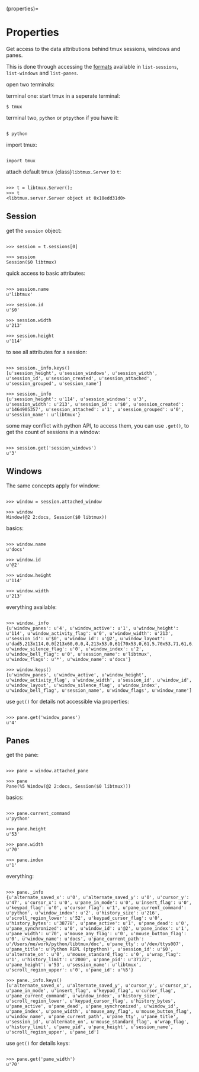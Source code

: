 (properties)=

# Properties

Get access to the data attributions behind tmux sessions, windows and panes.

This is done through accessing the [formats][formats] available in `list-sessions`,
`list-windows` and `list-panes`.

open two terminals:

terminal one: start tmux in a seperate terminal:

```
$ tmux
```

terminal two, `python` or `ptpython` if you have it:

```console

$ python

```

import tmux:

```{code-block} python

import tmux

```

attach default tmux {class}`libtmux.Server` to `t`:

```{code-block} python

>>> t = libtmux.Server();
>>> t
<libtmux.server.Server object at 0x10edd31d0>

```

## Session

get the `session` object:

```{code-block} python

>>> session = t.sessions[0]

>>> session
Session($0 libtmux)

```

quick access to basic attributes:

```{code-block} python

>>> session.name
u'libtmux'

>>> session.id
u'$0'

>>> session.width
u'213'

>>> session.height
u'114'

```

to see all attributes for a session:

```{code-block} python

>>> session._info.keys()
[u'session_height', u'session_windows', u'session_width', u'session_id', u'session_created', u'session_attached', u'session_grouped', u'session_name']

>>> session._info
{u'session_height': u'114', u'session_windows': u'3', u'session_width': u'213', u'session_id': u'$0', u'session_created': u'1464905357', u'session_attached': u'1', u'session_grouped': u'0', u'session_name': u'libtmux'}

```

some may conflict with python API, to access them, you can use `.get()`, to get the count
of sessions in a window:

```{code-block} python

>>> session.get('session_windows')
u'3'

```

## Windows

The same concepts apply for window:

```{code-block} python

>>> window = session.attached_window

>>> window
Window(@2 2:docs, Session($0 libtmux))

```

basics:

```{code-block} python

>>> window.name
u'docs'

>>> window.id
u'@2'

>>> window.height
u'114'

>>> window.width
u'213'

```

everything available:

```{code-block} python

>>> window._info
{u'window_panes': u'4', u'window_active': u'1', u'window_height': u'114', u'window_activity_flag': u'0', u'window_width': u'213', u'session_id': u'$0', u'window_id': u'@2', u'window_layout': u'dad5,213x114,0,0[213x60,0,0,4,213x53,0,61{70x53,0,61,5,70x53,71,61,6,71x53,142,61,7}]', u'window_silence_flag': u'0', u'window_index': u'2', u'window_bell_flag': u'0', u'session_name': u'libtmux', u'window_flags': u'*', u'window_name': u'docs'}

>>> window.keys()
[u'window_panes', u'window_active', u'window_height', u'window_activity_flag', u'window_width', u'session_id', u'window_id', u'window_layout', u'window_silence_flag', u'window_index', u'window_bell_flag', u'session_name', u'window_flags', u'window_name']

```

use `get()` for details not accessible via properties:

```{code-block} python

>>> pane.get('window_panes')
u'4'

```

## Panes

get the pane:

```{code-block} python

>>> pane = window.attached_pane

>>> pane
Pane(%5 Window(@2 2:docs, Session($0 libtmux)))

```

basics:

```{code-block} python

>>> pane.current_command
u'python'

>>> pane.height
u'53'

>>> pane.width
u'70'

>>> pane.index
u'1'

```

everything:

```{code-block} python

>>> pane._info
{u'alternate_saved_x': u'0', u'alternate_saved_y': u'0', u'cursor_y': u'47', u'cursor_x': u'0', u'pane_in_mode': u'0', u'insert_flag': u'0', u'keypad_flag': u'0', u'cursor_flag': u'1', u'pane_current_command': u'python', u'window_index': u'2', u'history_size': u'216', u'scroll_region_lower': u'52', u'keypad_cursor_flag': u'0', u'history_bytes': u'38778', u'pane_active': u'1', u'pane_dead': u'0', u'pane_synchronized': u'0', u'window_id': u'@2', u'pane_index': u'1', u'pane_width': u'70', u'mouse_any_flag': u'0', u'mouse_button_flag': u'0', u'window_name': u'docs', u'pane_current_path': u'/Users/me/work/python/libtmux/doc', u'pane_tty': u'/dev/ttys007', u'pane_title': u'Python REPL (ptpython)', u'session_id': u'$0', u'alternate_on': u'0', u'mouse_standard_flag': u'0', u'wrap_flag': u'1', u'history_limit': u'2000', u'pane_pid': u'37172', u'pane_height': u'53', u'session_name': u'libtmux', u'scroll_region_upper': u'0', u'pane_id': u'%5'}

>>> pane._info.keys()
[u'alternate_saved_x', u'alternate_saved_y', u'cursor_y', u'cursor_x', u'pane_in_mode', u'insert_flag', u'keypad_flag', u'cursor_flag', u'pane_current_command', u'window_index', u'history_size', u'scroll_region_lower', u'keypad_cursor_flag', u'history_bytes', u'pane_active', u'pane_dead', u'pane_synchronized', u'window_id', u'pane_index', u'pane_width', u'mouse_any_flag', u'mouse_button_flag', u'window_name', u'pane_current_path', u'pane_tty', u'pane_title', u'session_id', u'alternate_on', u'mouse_standard_flag', u'wrap_flag', u'history_limit', u'pane_pid', u'pane_height', u'session_name', u'scroll_region_upper', u'pane_id']

```

use `get()` for details keys:

```{code-block} python

>>> pane.get('pane_width')
u'70'

```

[formats]: http://man.openbsd.org/OpenBSD-5.9/man1/tmux.1#FORMATS

